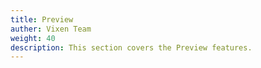 ```yaml
---
title: Preview
auther: Vixen Team
weight: 40
description: This section covers the Preview features.
---
```


